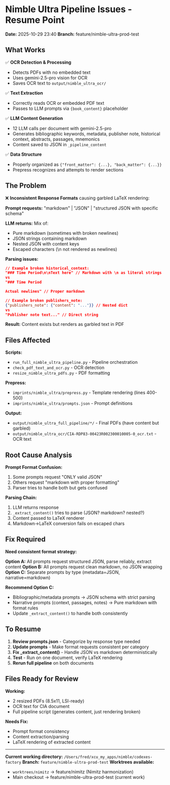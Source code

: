 # Nimble Ultra Pipeline Issues - Resume Point

**Date:** 2025-10-29 23:40
**Branch:** feature/nimble-ultra-prod-test

## What Works

✅ **OCR Detection & Processing**
- Detects PDFs with no embedded text
- Uses gemini-2.5-pro vision for OCR
- Saves OCR text to `output/nimble_ultra_ocr/`

✅ **Text Extraction**
- Correctly reads OCR or embedded PDF text
- Passes to LLM prompts via `{book_content}` placeholder

✅ **LLM Content Generation**
- 12 LLM calls per document with gemini-2.5-pro
- Generates bibliographic keywords, metadata, publisher note, historical context, abstracts, passages, mnemonics
- Content saved to JSON in `_pipeline_content`

✅ **Data Structure**
- Properly organized as `{"front_matter": {...}, "back_matter": {...}}`
- Prepress recognizes and attempts to render sections

## The Problem

❌ **Inconsistent Response Formats** causing garbled LaTeX rendering:

**Prompt requests:** "markdown" | "JSON" | "structured JSON with specific schema"

**LLM returns:** Mix of:
- Pure markdown (sometimes with broken newlines)
- JSON strings containing markdown
- Nested JSON with content keys
- Escaped characters (\n not rendered as newlines)

**Parsing issues:**
```json
// Example broken historical_context:
"### Time Period\n\nText here" // Markdown with \n as literal strings
vs
"### Time Period

Actual newlines" // Proper markdown

// Example broken publishers_note:
{"publishers_note": {"content": "..."}} // Nested dict
vs
"Publisher note text..." // Direct string
```

**Result:** Content exists but renders as garbled text in PDF

## Files Affected

**Scripts:**
- `run_full_nimble_ultra_pipeline.py` - Pipeline orchestration
- `check_pdf_text_and_ocr.py` - OCR detection
- `resize_nimble_ultra_pdfs.py` - PDF formatting

**Prepress:**
- `imprints/nimble_ultra/prepress.py` - Template rendering (lines 400-500)
- `imprints/nimble_ultra/prompts.json` - Prompt definitions

**Output:**
- `output/nimble_ultra_full_pipeline/*/` - Final PDFs (have content but garbled)
- `output/nimble_ultra_ocr/CIA-RDP83-00423R002300010005-0_ocr.txt` - OCR text

## Root Cause Analysis

**Prompt Format Confusion:**
1. Some prompts request "ONLY valid JSON"
2. Others request "markdown with proper formatting"
3. Parser tries to handle both but gets confused

**Parsing Chain:**
1. LLM returns response
2. `_extract_content()` tries to parse (JSON? markdown? nested?)
3. Content passed to LaTeX renderer
4. Markdown→LaTeX conversion fails on escaped chars

## Fix Required

**Need consistent format strategy:**

**Option A:** All prompts request structured JSON, parse reliably, extract content
**Option B:** All prompts request clean markdown, no JSON wrapping
**Option C:** Separate prompts by type (metadata=JSON, narrative=markdown)

**Recommend Option C:**
- Bibliographic/metadata prompts → JSON schema with strict parsing
- Narrative prompts (context, passages, notes) → Pure markdown with format rules
- Update `_extract_content()` to handle both consistently

## To Resume

1. **Review prompts.json** - Categorize by response type needed
2. **Update prompts** - Make format requests consistent per category
3. **Fix _extract_content()** - Handle JSON vs markdown deterministically
4. **Test** - Run on one document, verify LaTeX rendering
5. **Rerun full pipeline** on both documents

## Files Ready for Review

**Working:**
- 2 resized PDFs (8.5x11, LSI-ready)
- OCR text for CIA document
- Full pipeline script (generates content, just rendering broken)

**Needs Fix:**
- Prompt format consistency
- Content extraction/parsing
- LaTeX rendering of extracted content

---

**Current working directory:** `/Users/fred/xcu_my_apps/nimble/codexes-factory`
**Branch:** `feature/nimble-ultra-prod-test`
**Worktrees available:**
- `worktrees/nimitz` → feature/nimitz (Nimitz harmonization)
- Main checkout → feature/nimble-ultra-prod-test (current work)
